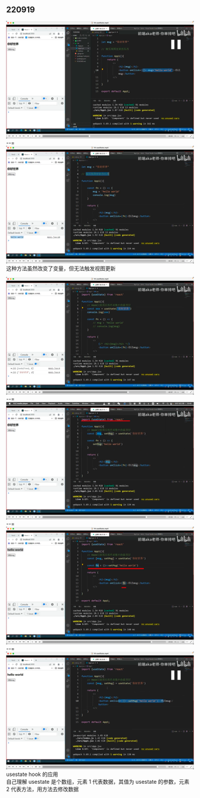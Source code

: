 ## 220919

![](./img/2022-09-19-19-45-32.png)  
--=  
![](./img/2022-09-19-19-45-12.png)  
这种方法虽然改变了变量，但无法触发视图更新

![](./img/2022-09-19-19-48-53.png)  
--=  
![](./img/2022-09-19-19-48-32.png)  
--=  
![](./img/2022-09-19-19-50-15.png)  
--=  
![](./img/2022-09-19-19-50-30.png)  
usestate hook 的应用  
自己理解 usestate 是个数组，元素 1 代表数据，其值为 usestate 的参数，元素 2 代表方法，用方法去修改数据      


